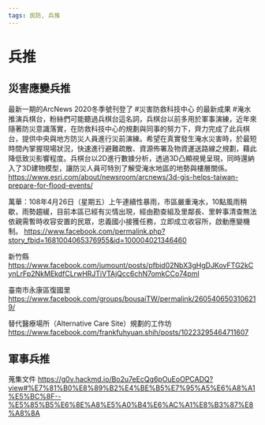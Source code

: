 ```yaml
---
tags: 民防, 兵推
---
```


# 兵推

## 災害應變兵推

最新一期的ArcNews 2020冬季號刊登了 #災害防救科技中心 的最新成果 #淹水推演兵棋台，粉絲們可能聽過兵棋台這名詞，兵棋台以前多用於軍事演練，近年來隨著防災意識落實，在防救科技中心的規劃與同事的努力下，齊力完成了此兵棋台，提供中央與地方防災人員進行災前演練。希望在真實發生淹水災害時，於最短時間內掌握現場狀況，快速進行避難疏散、資源佈署及物資運送路線之規劃，藉此降低致災影響程度。兵棋台以2D進行數據分析，透過3D凸顯視覺呈現，同時還納入了3D建物模型，讓防災人員可特別了解受淹水地區的地勢與樓層關係。
https://www.esri.com/about/newsroom/arcnews/3d-gis-helps-taiwan-prepare-for-flood-events/

萬華：108年4月26日（星期五）上午連續性暴雨，市區嚴重淹水，10點風雨稍歇，雨勢趨緩，目前本區已經有災情出現，經由勘查組及里鄰長、里幹事清查無法依親需暫時收容安置的民眾，忠義國小接獲任務，立即成立收容所，啟動應變機制。
https://www.facebook.com/permalink.php?story_fbid=1681004065376955&id=100004021346460

新竹縣
https://www.facebook.com/jumount/posts/pfbid02NbX3gHgDJKovFTG2kCynLrFp2NkMEkdfCLrwHRJTiVTAjQcc6chN7omkCCo74pml

臺南市永康區復國里
https://www.facebook.com/groups/bousaiTW/permalink/2605406503106219/

替代醫療場所（Alternative Care Site）規劃的工作坊
https://www.facebook.com/frankfuhyuan.shih/posts/10223295464711607

## 軍事兵推

蒐集文件
https://g0v.hackmd.io/Bo2u7eEcQg6pOuEoOPCADQ?view#%E7%81%B0%E8%89%B2%E4%BE%B5%E7%95%A5%E6%A8%A1%E5%BC%8F--%E5%85%B5%E6%8E%A8%E5%A0%B4%E6%AC%A1%E8%B3%87%E8%A8%8A